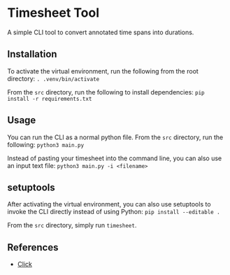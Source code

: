 # Timesheet Tool

A simple CLI tool to convert annotated time spans into durations.

## Installation

To activate the virtual environment, run the following from the root directory: `. .venv/bin/activate`

From the `src` directory, run the following to install dependencies: `pip install -r requirements.txt`

## Usage

You can run the CLI as a normal python file. From the `src` directory, run the following: `python3 main.py`

Instead of pasting your timesheet into the command line, you can also use an input text file: `python3 main.py -i <filename>`

## setuptools

After activating the virtual environment, you can also use setuptools to invoke the CLI directly instead of using Python: `pip install --editable .`

From the `src` directory, simply run `timesheet`.

## References

- [Click](https://click.palletsprojects.com/en/8.1.x/setuptools/#setuptools-integration)
